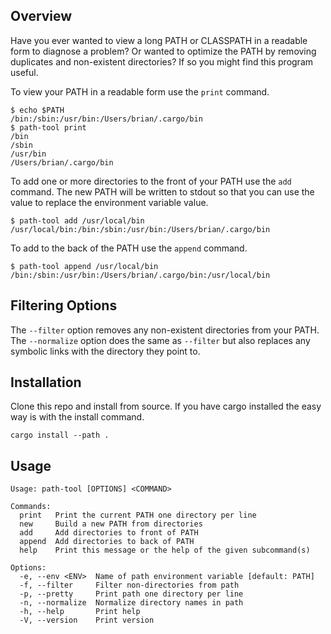 ## Overview

Have you ever wanted to view a long PATH or CLASSPATH in a readable form
to diagnose a problem?  Or wanted to optimize the PATH by removing duplicates
and non-existent directories?  If so you might find this program useful.

To view your PATH in a readable form use the `print` command.

```shell
$ echo $PATH
/bin:/sbin:/usr/bin:/Users/brian/.cargo/bin
$ path-tool print
/bin
/sbin
/usr/bin
/Users/brian/.cargo/bin
```

To add one or more directories to the front of your PATH use the `add` command.
The new PATH will be written to stdout so that you can use the value to replace
the environment variable value.

```shell
$ path-tool add /usr/local/bin
/usr/local/bin:/bin:/sbin:/usr/bin:/Users/brian/.cargo/bin
```

To add to the back of the PATH use the `append` command.

```shell
$ path-tool append /usr/local/bin
/bin:/sbin:/usr/bin:/Users/brian/.cargo/bin:/usr/local/bin
```

## Filtering Options

The `--filter` option removes any non-existent directories from your PATH.
The `--normalize` option does the same as `--filter` but also replaces any 
symbolic links with the directory they point to.

## Installation

Clone this repo and install from source.
If you have cargo installed the easy way is with the install command.

```shell
cargo install --path .
```

## Usage

```
Usage: path-tool [OPTIONS] <COMMAND>

Commands:
  print   Print the current PATH one directory per line
  new     Build a new PATH from directories
  add     Add directories to front of PATH
  append  Add directories to back of PATH
  help    Print this message or the help of the given subcommand(s)

Options:
  -e, --env <ENV>  Name of path environment variable [default: PATH]
  -f, --filter     Filter non-directories from path
  -p, --pretty     Print path one directory per line
  -n, --normalize  Normalize directory names in path
  -h, --help       Print help
  -V, --version    Print version
```
